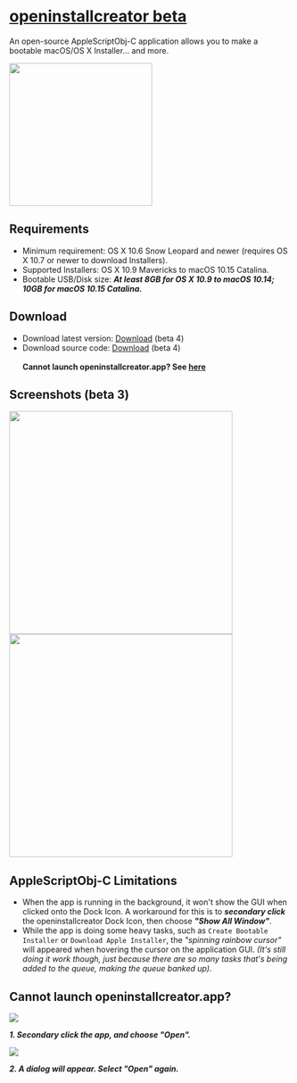 # [openinstallcreator beta](https://github.com/Minh-Ton/openinstallcreator)
An open-source AppleScriptObj-C application allows you to make a bootable macOS/OS X Installer... and more.

<img src="https://github.com/Minh-Ton/openinstallcreator/raw/master/Resources/imac27.png" width="256"> 

## Requirements
- Minimum requirement: OS X 10.6 Snow Leopard and newer (requires OS X 10.7 or newer to download Installers).
- Supported Installers: OS X 10.9 Mavericks to macOS 10.15 Catalina.
- Bootable USB/Disk size: ***At least 8GB for OS X 10.9 to macOS 10.14; 10GB for macOS 10.15 Catalina.***

## Download
- Download latest version: [Download](https://github.com/Minh-Ton/openinstallcreator/releases/download/beta4/openinstallcreator.dmg) (beta 4)
- Download source code: [Download](https://github.com/Minh-Ton/openinstallcreator/archive/master.zip) (beta 4)
<br><br> **Cannot launch openinstallcreator.app? See [here](https://github.com/Minh-Ton/openinstallcreator#cannot-launch-openinstallcreatorapp)**

## Screenshots (beta 3)

<img src="https://github.com/Minh-Ton/openinstallcreator/raw/master/Screenshots/openinstallcreator.png" width="400"> <img src="https://github.com/Minh-Ton/openinstallcreator/raw/master/Screenshots/openinstallcreator2.png" width="400"> 

## AppleScriptObj-C Limitations
- When the app is running in the background, it won't show the GUI when clicked onto the Dock Icon. A workaround for this is to **_secondary click_** the openinstallcreator Dock Icon, then choose **_"Show All Window"_**.
- While the app is doing some heavy tasks, such as `Create Bootable Installer` or `Download Apple Installer`, the *"spinning rainbow cursor"* will appeared when hovering the cursor on the application GUI. *(It's still doing it work though, just because there are so many tasks that's being added to the queue, making the queue banked up)*.

## Cannot launch openinstallcreator.app? 
<img src="https://github.com/Minh-Ton/openinstallcreator/blob/master/Screenshots/GK1.png">

***1. Secondary click the app, and choose "Open".***

<img src="https://github.com/Minh-Ton/openinstallcreator/blob/master/Screenshots/GK2.png"> 

***2. A dialog will appear. Select "Open" again.***
